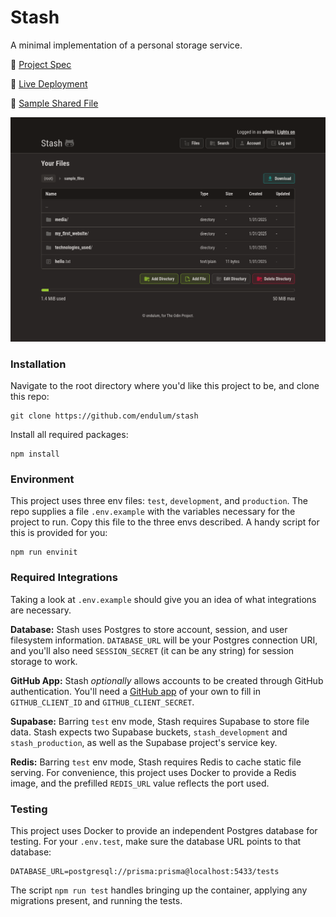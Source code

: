 # Stash

A minimal implementation of a personal storage service.

📓 [Project Spec](https://www.theodinproject.com/lessons/nodejs-file-uploader)

🚄 [Live Deployment](https://stash.up.railway.app)

📂 [Sample Shared File](https://stash.up.railway.app/shared/wilmKb)

![Stash filesystem user interface.](https://github.com/endulum/stash/blob/refresh/screenshot.png?raw=true)

### Installation

Navigate to the root directory where you'd like this project to be, and clone this repo:

```
git clone https://github.com/endulum/stash
```

Install all required packages:

```
npm install
```

### Environment

This project uses three env files: `test`, `development`, and `production`. The repo supplies a file `.env.example` with the variables necessary for the project to run. Copy this file to the three envs described. A handy script for this is provided for you:

```
npm run envinit
```

### Required Integrations

Taking a look at `.env.example` should give you an idea of what integrations are necessary.

**Database:** Stash uses Postgres to store account, session, and user filesystem information. `DATABASE_URL` will be your Postgres connection URI, and you'll also need `SESSION_SECRET` (it can be any string) for session storage to work.

**GitHub App:** Stash _optionally_ allows accounts to be created through GitHub authentication. You'll need a [GitHub app](https://github.com/settings/apps) of your own to fill in `GITHUB_CLIENT_ID` and `GITHUB_CLIENT_SECRET`.

**Supabase:** Barring `test` env mode, Stash requires Supabase to store file data. Stash expects two Supabase buckets, `stash_development` and `stash_production`, as well as the Supabase project's service key.

**Redis:** Barring `test` env mode, Stash requires Redis to cache static file serving. For convenience, this project uses Docker to provide a Redis image, and the prefilled `REDIS_URL` value reflects the port used.

### Testing

This project uses Docker to provide an independent Postgres database for testing. For your `.env.test`, make sure the database URL points to that database:

```
DATABASE_URL=postgresql://prisma:prisma@localhost:5433/tests
```

The script `npm run test` handles bringing up the container, applying any migrations present, and running the tests.
